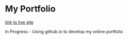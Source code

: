 # My Portfolio  

[link to live site](https://baileywellen.github.io/)

In Progress - Using github.io to develop my online portfolio 
